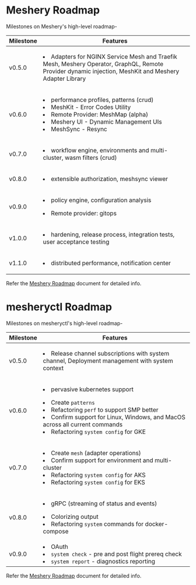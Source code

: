 # Meshery Roadmap

Milestones on Meshery's high-level roadmap-

Milestone | Features
--- | ---
v0.5.0 | <p><li>Adapters for NGINX Service Mesh and Traefik Mesh, Meshery Operator, GraphQL, Remote Provider dynamic injection, MeshKit and Meshery Adapter Library</li></p>
v0.6.0 | <p><li>performance profiles, patterns (crud)</li><li>MeshKit - Error Codes Utility</li><li>Remote Provider: MeshMap (alpha)</li><li>Meshery UI - Dynamic Management UIs</li><li>MeshSync - Resync</li></p>
v0.7.0 | <p><li>workflow engine, environments and multi-cluster, wasm filters (crud)</li></p>
v0.8.0 | <p><li>extensible authorization, meshsync viewer</li></p>
v0.9.0 | <p><li>policy engine, configuration analysis</li></p><p><li>Remote provider: gitops</li></p>
v1.0.0 | <p><li>hardening, release process, integration tests, user acceptance testing</li></p>
v1.1.0 | <p><li>distributed performance, notification center</li></p>

Refer the [Meshery Roadmap](https://docs.google.com/document/d/1kvcz8jdvFwXmYBBaY2-3fHHUUoy1GJLpZZXuoxZQoOk/edit#) document for detailed info.

# mesheryctl Roadmap

Milestones on mesheryctl's high-level roadmap-

Milestone | Features
--- | ---
v0.5.0 | <p><li>Release channel subscriptions with system channel, Deployment management with system context</li></p>
v0.6.0 | <p><li>pervasive kubernetes support </li> </p><p><li>Create `patterns`</li><li>Refactoring `perf` to support SMP better</li><li>Confirm support for Linux, Windows, and MacOS across all current commands</li><li>Refactoring `system config` for GKE</li></p>
v0.7.0 | <p><li>Create `mesh` (adapter operations)</li><li>Confirm support for environment and multi-cluster</li><li>Refactoring `system config` for AKS</li><li>Refactoring `system config` for EKS</li></p>
v0.8.0 | <p><li>gRPC (streaming of status and events)</li><p><p><li>Colorizing output</li><li>Refactoring `system` commands for docker-compose</li></p>
v0.9.0 | <Li>OAuth</Li><Li>`system check` - pre and post flight prereq check</li><Li>`system report` - diagnostics reporting</li>

Refer the [Meshery Roadmap](https://docs.google.com/document/d/1kvcz8jdvFwXmYBBaY2-3fHHUUoy1GJLpZZXuoxZQoOk/edit#) document for detailed info.
